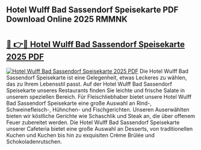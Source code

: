 ## Hotel Wulff Bad Sassendorf Speisekarte PDF Download Online 2025 RMMNK

# <h2><a href="http://gcdeek.nevu.top/?p=Hotel+Wulff+Bad+Sassendorf+Speisekarte">🔗 👉🔴 Hotel Wulff Bad Sassendorf Speisekarte 2025 PDF</a></h2>

[![Hotel Wulff Bad Sassendorf Speisekarte 2025 PDF](https://i.imgur.com/dBaPXMq.png)](http://gcdeek.nevu.top/?p=Hotel+Wulff+Bad+Sassendorf+Speisekarte)
Die Hotel Wulff Bad Sassendorf Speisekarte ist eine Gelegenheit, etwas Leckeres zu wählen, das zu Ihrem Lebensstil passt. Auf der Hotel Wulff Bad Sassendorf Speisekarte unseres Restaurants finden Sie leichte und frische Salate in unserem speziellen Bereich. Für Fleischliebhaber bietet unsere Hotel Wulff Bad Sassendorf Speisekarte eine große Auswahl an Rind-, Schweinefleisch-, Hühnchen- und Fischgerichten. Unseren Auserwählten bieten wir köstliche Gerichte wie Schaschlik und Steak an, die über offenem Feuer zubereitet werden. Die Hotel Wulff Bad Sassendorf Speisekarte unserer Cafeteria bietet eine große Auswahl an Desserts, von traditionellen Kuchen und Kuchen bis hin zu exquisiten Crème Brûlée und Schokoladenrutschen.
